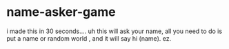 # name-asker-game
i made this in 30 seconds....
uh this will ask your name, all you need to do is put a name or random world , and it will say hi (name).
ez.
